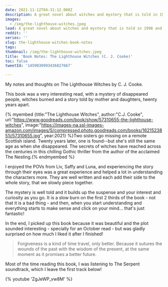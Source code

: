 ```yaml
---
date: 2021-11-12T04:31:12.000Z
description: A great novel about witches and mystery that is told in 1998 and 2021.
images:
  - /img/the-lighthouse-witches.jpeg
lead: A great novel about witches and mystery that is told in 1998 and 2021.
reddit: ''
series: ''
slug: the-lighthouse-witches-book-notes
tags:
thumbnail: /img/the-lighthouse-witches.jpeg
title: 'Book Notes: The Lighthouse Witches (C. J. Cooke)'
toc: false
tweetId: '1459030993436827667'

---
```


My notes and thoughts on The Lighthouse Witches by C. J. Cooke.

<!--more-->

This book was a very interesting read, with a mystery of disappeared people, witches burned and a story told by mother and daughters, twenty years apart.

{% myembed {title:"The Lighthouse Witches", author:"C.J.  Cooke", url:"https://www.goodreads.com/book/show/57310655-the-lighthouse-witches", image:"https://images-na.ssl-images-amazon.com/images/S/compressed.photo.goodreads.com/books/1621523851i/57310655.jpg", year:2021} %}Two sisters go missing on a remote Scottish island. Twenty years later, one is found--but she's still the same age as when she disappeared. The secrets of witches have reached across the centuries in this chilling Gothic thriller from the author of the acclaimed The Nesting.{% endmyembed %}

I enjoyed the POVs from Liv, Saffy and Luna, and experiencing the story through their eyes was a great experience and helped a lot in understanding the characters more. They are well written and each add their side to the whole story, that we slowly piece together.

The mystery is well told and it builds up the suspense and your interest and curiosity as you go. It is a slow burn on the first 2 thirds of the book - not that it is a bad thing - and then, when you start understanding and everything starts to make sense and click on your mind... that's just fantastic!

In the end, I picked up this book because it was beautiful and the plot sounded interesting - specially for an October read - but was gladly surprised on how much I liked it after I finished!

> Forgiveness is a kind of time travel, only better. Because it sutures the wounds of the past with the wisdom of the present, at the same moment as it promises a better future.

Most of the time reading this book, I was listening to The Serpent soundtrack, which I leave the first track below!

{% youtube 'ZgJeWP_vw8M' %}
